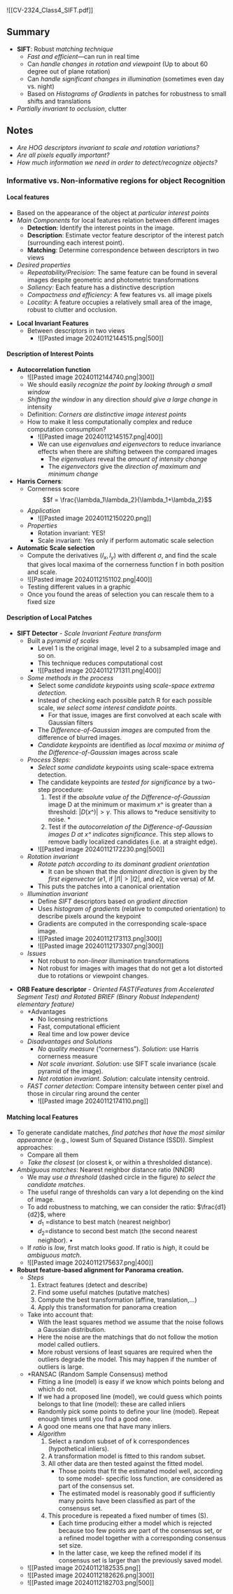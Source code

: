 ![[CV-2324_Class4_SIFT.pdf]]

## Summary
- **SIFT**: Robust *matching technique*
	- *Fast and efficient*—can run in real time 
	- Can *handle changes in rotation and viewpoint* (Up to about 60 degree out of plane rotation) 
	- Can *handle significant changes in illumination* (sometimes even day vs. night) 
	- Based on *Histograms of Gradients* in patches for robustness to small shifts and translations
- *Partially invariant to occlusion*, clutter
## Notes
* *Are HOG descriptors invariant to scale and rotation variations?*
* *Are all pixels equally important?*
* *How much information we need in order to detect/recognize objects?*
### Informative vs. Non-informative regions for object Recognition
#### Local features
* Based on the appearance of the object at *particular interest points*
* *Main Components* for local features relation between different images
	* **Detection**: Identify the interest points in the image. 
	* **Description**: Estimate vector feature descriptor of the interest patch (surrounding each interest point). 
	* **Matching**: Determine correspondence between descriptors in two views
* *Desired properties*
	* *Repeatability/Precision*: The same feature can be found in several images despite geometric and photometric transformations
	- *Saliency:* Each feature has a distinctive description 
	- *Compactness and efficiency:* A few features vs. all image pixels 
	- *Locality:* A feature occupies a relatively small area of the image, robust to clutter and occlusion.
- **Local Invariant Features**
	- Between descriptors in two views
		- ![[Pasted image 20240112144515.png|500]]
#### Description of Interest Points
- **Autocorrelation function**
	- ![[Pasted image 20240112144740.png|300]]
	- We should easily *recognize the point by looking through a small window* 
	- *Shifting the window* in any direction *should give a large change* in intensity
	- Definition: *Corners are distinctive image interest points*
	- How to make it less computationally complex and reduce computation consumption?
		- ![[Pasted image 20240112145157.png|400]]
		- We can use *eigenvalues and eigenvectors* to reduce invariance effects when there are shifting between the compared images
			- The *eigenvalues* reveal the *amount of intensity change*
			- The *eigenvectors* give the *direction of maximum and minimum change*
- **Harris Corners**: 
	- Cornerness score $$f = \frac{\lambda_1\lambda_2}{\lambda_1+\lambda_2}$$
	- *Application*
		- ![[Pasted image 20240112150220.png]]
	- *Properties*
		- Rotation invariant: YES!
		- Scale invariant: Yes only if perform automatic scale selection
- **Automatic Scale selection**
	- Compute the derivatives $(I_x,I_y)$ with different $\sigma$, and find the scale that gives local maxima of the cornerness function f in both position and scale.
	- ![[Pasted image 20240112151102.png|400]]
	- Testing different values in a graphic
	- Once you found the areas of selection you can rescale them to a fixed size
#### Description of Local Patches
- **SIFT Detector** - *Scale Invariant Feature transform*
	- Built a *pyramid of scales*
		- Level 1 is the original image, level 2 to a subsampled image and so on.
		- This technique reduces computational cost
		- ![[Pasted image 20240112171311.png|400]]
	- *Some methods in the process*
		- Select some *candidate keypoints* using *scale-space extrema detection*. 
		- Instead of checking each possible patch R for each possible scale, *we select some interest candidate points*. 
			- For that issue, images are first convolved at each scale with Gaussian filters
		- The *Difference-of-Gaussian images* are computed from the difference of blurred images.
		- *Candidate keypoints* are identified as *local maxima or minima of the Difference-of-Gaussian* images across scale
	- *Process Steps:*
		- *Select some candidate keypoints* using scale-space extrema detection. 
		- The candidate keypoints are *tested for significance* by a two- step procedure: 
			1. Test if the *absolute value of the Difference-of-Gaussian* image D at the minimum or maximum $x$^ is greater than a threshold: $|D(x$^$)|>\gamma$. This allows to *reduce sensitivity to noise. *
			2. Test if the *autocorrelation of the Difference-of-Gaussian images $D$ at $x$^  indicates significance*. This step allows to remove badly localized candidates (i.e. at a straight edge).
		* ![[Pasted image 20240112172230.png|500]]
	* *Rotation invariant*
		* *Rotate patch according to its dominant gradient orientation* 
			* It can be shown that the *dominant direction* is given by the *first eigenvector* $(e1$, if $|l1|>|l2|$, and $e2$, vice versa) of $M$. 
		* This puts the patches into a canonical orientation
	* *Illumination invariant*
		* Define *SIFT* descriptors based on *gradient direction*
		* Uses *histogram of gradients* (relative to computed orientation) to describe pixels around the keypoint 
		* Gradients are computed in the corresponding scale-space image.
		* ![[Pasted image 20240112173113.png|300]]
		* ![[Pasted image 20240112173307.png|300]]
	* *Issues*
		* Not robust to *non-linear* illumination transformations
		* Not robust for images with images that do not get a lot distorted due to rotations or viewpoint changes.
* **ORB Feature descriptor** - *Oriented FAST(Features from Accelerated Segment Test) and Rotated BRIEF (Binary Robust Independent) elementary feature)*
	* *Advantages
		* No licensing restrictions 
		* Fast, computational efficient 
		* Real time and low power device
	* *Disadvantages and Solutions*
		* *No quality measure* (“cornerness”). *Solution*: use Harris cornerness measure 
		* *Not scale invariant*. *Solution*: use SIFT scale invariance (scale pyramid of the image). 
		* *Not rotation invariant.* *Solution*: calculate intensity centroid.
	* *FAST corner detection*: Compare intensity between center pixel and those in circular ring around the center
		* ![[Pasted image 20240112174110.png]]
#### Matching local Features
- To generate candidate matches, *find patches that have the most similar appearance* (e.g., lowest Sum of Squared Distance (SSD)). Simplest approaches: 
	- Compare all them 
	- *Take the closest* (or closest k, or within a thresholded distance). 
- *Ambiguous matches*: Nearest neighbor distance ratio (NNDR)
	- We may *use a threshold* (dashed circle in the figure) *to select the candidate matches*. 
	- The useful range of thresholds can vary a lot depending on the kind of image.
	- To add robustness to matching, we can consider the ratio: $\frac{d1}{d2}$, where 
		- $d_1$ =distance to best match (nearest neighbor) 
		- $d_2=$distance to second best match (the second nearest neighbor). • 
	- If *ratio* is *low*, first match looks *good*. If ratio is *high*, it could be *ambiguous match*.
	- ![[Pasted image 20240112175637.png|400]]
- **Robust feature-based alignment for Panorama creation.**
	- *Steps*
		1. Extract features (detect and describe) 
		2. Find some useful matches (putative matches) 
		3. Compute the best transformation (affine, translation,…) 
		4. Apply this transformation for panorama creation
	* Take into account that: 
		* With the least squares method we assume that the noise follows a Gaussian distribution.
		* Here the noise are the matchings that do not follow the motion model called outliers. 
		* More robust versions of least squares are required when the outliers degrade the model. This may happen if the number of outliers is large.
	* *RANSAC (Random Sample Consensus) method
		* Fitting a line (model) is easy if we know which points belong and which do not. 
		* If we had a proposed line (model), we could guess which points belongs to that line (model): these are called inliers
		* Randomly pick some points to define your line (model). Repeat enough times until you find a good one. 
		* A good one means one that have many inliers. 
		* *Algorithm*
			1. Select a random subset of of k correspondences (hypothetical inliers). 
			2. A transformation model is fitted to this random subset. 
			3. All other data are then tested against the fitted model. 
				- Those points that fit the estimated model well, according to some model- specific loss function, are considered as part of the consensus set. 
				- The estimated model is reasonably good if sufficiently many points have been classified as part of the consensus set. 
			4. This procedure is repeated a fixed number of times (S). 
				*  Each time producing either a model which is rejected because too few points are part of the consensus set, or a refined model together with a corresponding consensus set size. 
				*  In the latter case, we keep the refined model if its consensus set is larger than the previously saved model.
	* ![[Pasted image 20240112182535.png]]
	* ![[Pasted image 20240112182626.png|300]]
	* ![[Pasted image 20240112182703.png|500]]